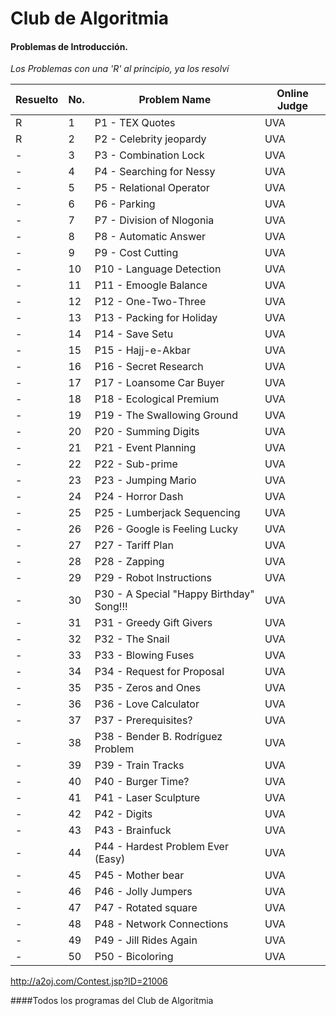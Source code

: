 # Club de Algoritmia
#### Problemas de Introducción.
*Los Problemas con una 'R' al principio, ya los resolví*

Resuelto| No. 	|Problem Name 	|Online Judge
----|----|--------|-------
R|1 	|P1 - TEX Quotes 	|UVA
R|2 	|P2 - Celebrity jeopardy 	|UVA
- |3 	|P3 - Combination Lock 	|UVA
-|4 	|P4 - Searching for Nessy 	|UVA
-|5 	|P5 - Relational Operator 	|UVA
-|6 	|P6 - Parking 	|UVA
-|7 	|P7 - Division of Nlogonia 	|UVA
-|8 	|P8 - Automatic Answer 	|UVA
-|9 	|P9 - Cost Cutting 	|UVA
-|10 	|P10 - Language Detection 	|UVA
-|11 	|P11 - Emoogle Balance 	|UVA
-|12 	|P12 - One-Two-Three 	|UVA
-|13 	|P13 - Packing for Holiday 	|UVA
-|14 	|P14 - Save Setu 	|UVA
-|15 	|P15 - Hajj-e-Akbar 	|UVA
-|16 	|P16 - Secret Research 	|UVA
-|17 	|P17 - Loansome Car Buyer 	|UVA
-|18 	|P18 - Ecological Premium 	|UVA
-|19 	|P19 - The Swallowing Ground 	|UVA
-|20 	|P20 - Summing Digits 	|UVA
-|21 	|P21 - Event Planning 	|UVA
-|22 	|P22 - Sub-prime 	|UVA
-|23 	|P23 - Jumping Mario 	|UVA
-|24 	|P24 - Horror Dash 	|UVA
-|25 	|P25 - Lumberjack Sequencing 	|UVA
-|26 	|P26 - Google is Feeling Lucky 	|UVA
-|27 	|P27 - Tariff Plan 	|UVA
-|28 	|P28 - Zapping 	|UVA
-|29 	|P29 - Robot Instructions 	|UVA
-|30 	|P30 - A Special "Happy Birthday" Song!!! 	|UVA
-|31 	|P31 - Greedy Gift Givers 	|UVA
-|32 	|P32 - The Snail 	|UVA
-|33 	|P33 - Blowing Fuses 	|UVA
-|34 	|P34 - Request for Proposal 	|UVA
-|35 	|P35 - Zeros and Ones 	|UVA
-|36 	|P36 - Love Calculator 	|UVA
-|37 	|P37 - Prerequisites? 	|UVA
-|38 	|P38 - Bender B. Rodríguez Problem 	|UVA
-|39 	|P39 - Train Tracks 	|UVA
-|40 	|P40 - Burger Time? 	|UVA
-|41 	|P41 - Laser Sculpture 	|UVA
-|42 	|P42 - Digits 	|UVA
-|43 	|P43 - Brainfuck 	|UVA
-|44 	|P44 - Hardest Problem Ever (Easy) 	|UVA
-|45 	|P45 - Mother bear 	|UVA
-|46 	|P46 - Jolly Jumpers 	|UVA
-|47 	|P47 - Rotated square 	|UVA
-|48 	|P48 - Network Connections 	|UVA
-|49 	|P49 - Jill Rides Again 	|UVA
-|50 	|P50 - Bicoloring 	|UVA

http://a2oj.com/Contest.jsp?ID=21006

####Todos los programas del Club de Algoritmia
